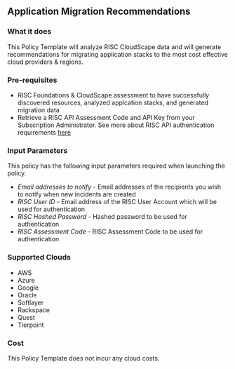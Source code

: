 ## Application Migration Recommendations

### What it does

This Policy Template will analyze RISC CloudScape data and will generate recommendations for migrating application stacks to the most cost effective cloud providers & regions.  

### Pre-requisites

- RISC Foundations & CloudScape assessment to have successfully discovered resources, analyzed applcation stacks, and generated migration data
- Retrieve a RISC API Assessment Code and API Key from your Subscription Administrator.  See more about RISC API authentication requirements [here](https://portal.riscnetworks.com/app/documentation/?path=/using-the-platform/restful-api-access/)

### Input Parameters

This policy has the following input parameters required when launching the policy.

- *Email addresses to notify* - Email addresses of the recipients you wish to notify when new incidents are created
- *RISC User ID* - Email address of the RISC User Account which will be used for authentication
- *RISC Hashed Password* - Hashed password to be used for authentication
- *RISC Assessment Code* - RISC Assessment Code to be used for authentication

### Supported Clouds

- AWS
- Azure
- Google
- Oracle
- Softlayer
- Rackspace
- Quest
- Tierpoint


### Cost

This Policy Template does not incur any cloud costs.
